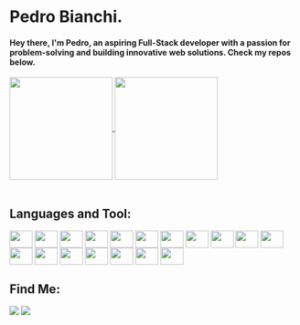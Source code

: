 <div>
  <h1>Pedro Bianchi.</h1>
  <h4> Hey there, I'm Pedro, an aspiring Full-Stack developer with a passion for problem-solving and building innovative web solutions. Check my repos below.</h4>
</div>
  <div>
    <a href="https:https://github.com/pedrobianchi90">
    <img align="center" height="180" src="https://github-readme-stats.vercel.app/api?username=pedrobianchi90&theme=nord&show_icons=true" />
    <img align="center" height="180" src="https://github-readme-stats.vercel.app/api/top-langs/?username=pedrobianchi90&layout=compact&theme=nord&show_icons=true" />
    </a>
  </div>
  <div style="display: inline_block"><br>
    <h2>Languages and Tool:</h2>
    <img align="center" height="30" width="40" src="https://cdn.jsdelivr.net/gh/devicons/devicon/icons/javascript/javascript-plain.svg">
    <img align="center" height="30" width="40" src="https://cdn.jsdelivr.net/gh/devicons/devicon/icons/css3/css3-plain.svg">
    <img align="center" height="30" width="40" src="https://cdn.jsdelivr.net/gh/devicons/devicon/icons/docker/docker-plain.svg">
    <img align="center" height="30" width="40" src="https://cdn.jsdelivr.net/gh/devicons/devicon/icons/eslint/eslint-original.svg">
    <img align="center" height="30" width="40" src="https://cdn.jsdelivr.net/gh/devicons/devicon/icons/git/git-plain.svg">
    <img align="center" height="30" width="40" src="https://cdn.jsdelivr.net/gh/devicons/devicon/icons/html5/html5-plain.svg">
    <img align="center" height="30" width="40" src="https://cdn.jsdelivr.net/gh/devicons/devicon/icons/jest/jest-plain.svg">
    <img align="center" height="30" width="40" src="https://cdn.jsdelivr.net/gh/devicons/devicon/icons/mocha/mocha-plain.svg">
    <img align="center" height="30" width="40" src="https://cdn.jsdelivr.net/gh/devicons/devicon/icons/mongodb/mongodb-plain.svg">
    <img align="center" height="30" width="40" src="https://cdn.jsdelivr.net/gh/devicons/devicon/icons/mysql/mysql-original-wordmark.svg">
    <img align="center" height="30" width="40" src="https://cdn.jsdelivr.net/gh/devicons/devicon/icons/nodejs/nodejs-plain.svg">
    <img align="center" height="30" width="40" src="https://cdn.jsdelivr.net/gh/devicons/devicon/icons/npm/npm-original-wordmark.svg">
    <img align="center" height="30" width="40" src="https://cdn.jsdelivr.net/gh/devicons/devicon/icons/pytest/pytest-original.svg">
    <img align="center" height="30" width="40" src="https://cdn.jsdelivr.net/gh/devicons/devicon/icons/python/python-original.svg">
    <img align="center" height="30" width="40" src="https://cdn.jsdelivr.net/gh/devicons/devicon/icons/react/react-original.svg">
    <img align="center" height="30" width="40" src="https://cdn.jsdelivr.net/gh/devicons/devicon/icons/redux/redux-original.svg">
    <img align="center" height="30" width="40" src="https://cdn.jsdelivr.net/gh/devicons/devicon/icons/sequelize/sequelize-plain.svg">
    <img align="center" height="30" width="40" src="https://cdn.jsdelivr.net/gh/devicons/devicon/icons/typescript/typescript-plain.svg">
    
  </div>
  
  <div>
    <h2>Find Me:</h2>
    <a class="link-type linktype="email" href="mailto:pedroedm@gmail.com"><img src="https://img.shields.io/badge/Gmail-D14836?style=for-the-badge&logo=gmail&logoColor=white"></a>
    <a href="https://www.linkedin.com/in/pedro-hc-bianchi/"><img src="https://img.shields.io/badge/LinkedIn-0077B5?style=for-the-badge&logo=linkedin&logoColor=white"></a>
  </div>
  

